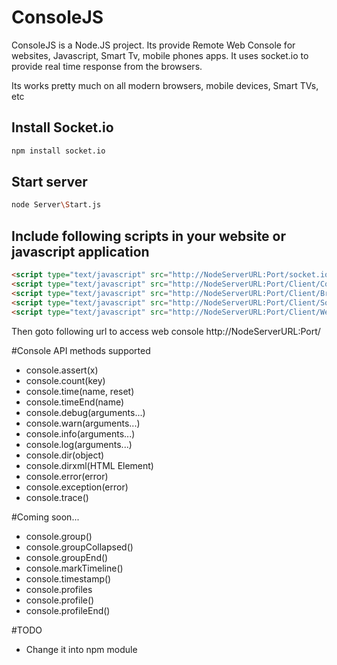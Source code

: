 # ConsoleJS

ConsoleJS is a Node.JS project. Its provide Remote Web Console for websites, Javascript, Smart Tv, mobile phones apps.
It uses socket.io to provide real time response from the browsers.

Its works pretty much on all modern browsers, mobile devices, Smart TVs, etc

## Install Socket.io

```bash
npm install socket.io
```

## Start server

```bash
node Server\Start.js
```

## Include following scripts in your website or javascript application

```html
<script type="text/javascript" src="http://NodeServerURL:Port/socket.io/socket.io.js"></script>
<script type="text/javascript" src="http://NodeServerURL:Port/Client/ConsoleJS.js"></script>
<script type="text/javascript" src="http://NodeServerURL:Port/Client/BrowserJS.js"></script>
<script type="text/javascript" src="http://NodeServerURL:Port/Client/SocketJS.js"></script>
<script type="text/javascript" src="http://NodeServerURL:Port/Client/WebJS.js"></script>
```

Then goto following url to access web console http://NodeServerURL:Port/

#Console API methods supported
 * console.assert(x)
 * console.count(key)
 * console.time(name, reset)
 * console.timeEnd(name)
 * console.debug(arguments...)
 * console.warn(arguments...)
 * console.info(arguments...)
 * console.log(arguments...)
 * console.dir(object)
 * console.dirxml(HTML Element)
 * console.error(error)
 * console.exception(error)
 * console.trace()

#Coming soon...
 * console.group()
 * console.groupCollapsed()
 * console.groupEnd()
 * console.markTimeline()
 * console.timestamp()
 * console.profiles
 * console.profile()
 * console.profileEnd()


#TODO
 * Change it into npm module

